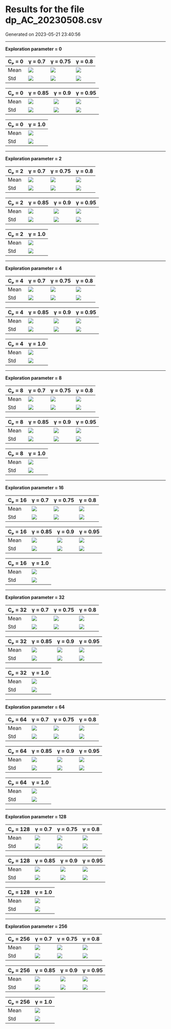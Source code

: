 # Results for the file dp_AC_20230508.csv 

Generated on 2023-05-21 23:40:56

---

**Exploration parameter = 0**

| Cₚ = 0 | γ = 0.7 | γ = 0.75 | γ = 0.8 | 
| --- | --- | --- | --- | 
| Mean | ![](fig/dp_AC/mean_g_0.7_cp_0.png) | ![](fig/dp_AC/mean_g_0.75_cp_0.png) | ![](fig/dp_AC/mean_g_0.8_cp_0.png) | 
| Std | ![](fig/dp_AC/std_g_0.7_cp_0.png) | ![](fig/dp_AC/std_g_0.75_cp_0.png) | ![](fig/dp_AC/std_g_0.8_cp_0.png) | 

| Cₚ = 0 | γ = 0.85 | γ = 0.9 | γ = 0.95 | 
| --- | --- | --- | --- | 
| Mean | ![](fig/dp_AC/mean_g_0.85_cp_0.png) | ![](fig/dp_AC/mean_g_0.9_cp_0.png) | ![](fig/dp_AC/mean_g_0.95_cp_0.png) | 
| Std | ![](fig/dp_AC/std_g_0.85_cp_0.png) | ![](fig/dp_AC/std_g_0.9_cp_0.png) | ![](fig/dp_AC/std_g_0.95_cp_0.png) | 

| Cₚ = 0 | γ = 1.0 | 
| --- | --- | 
| Mean | ![](fig/dp_AC/mean_g_1.0_cp_0.png) | 
| Std | ![](fig/dp_AC/std_g_1.0_cp_0.png) | 

---

**Exploration parameter = 2**

| Cₚ = 2 | γ = 0.7 | γ = 0.75 | γ = 0.8 | 
| --- | --- | --- | --- | 
| Mean | ![](fig/dp_AC/mean_g_0.7_cp_2.png) | ![](fig/dp_AC/mean_g_0.75_cp_2.png) | ![](fig/dp_AC/mean_g_0.8_cp_2.png) | 
| Std | ![](fig/dp_AC/std_g_0.7_cp_2.png) | ![](fig/dp_AC/std_g_0.75_cp_2.png) | ![](fig/dp_AC/std_g_0.8_cp_2.png) | 

| Cₚ = 2 | γ = 0.85 | γ = 0.9 | γ = 0.95 | 
| --- | --- | --- | --- | 
| Mean | ![](fig/dp_AC/mean_g_0.85_cp_2.png) | ![](fig/dp_AC/mean_g_0.9_cp_2.png) | ![](fig/dp_AC/mean_g_0.95_cp_2.png) | 
| Std | ![](fig/dp_AC/std_g_0.85_cp_2.png) | ![](fig/dp_AC/std_g_0.9_cp_2.png) | ![](fig/dp_AC/std_g_0.95_cp_2.png) | 

| Cₚ = 2 | γ = 1.0 | 
| --- | --- | 
| Mean | ![](fig/dp_AC/mean_g_1.0_cp_2.png) | 
| Std | ![](fig/dp_AC/std_g_1.0_cp_2.png) | 

---

**Exploration parameter = 4**

| Cₚ = 4 | γ = 0.7 | γ = 0.75 | γ = 0.8 | 
| --- | --- | --- | --- | 
| Mean | ![](fig/dp_AC/mean_g_0.7_cp_4.png) | ![](fig/dp_AC/mean_g_0.75_cp_4.png) | ![](fig/dp_AC/mean_g_0.8_cp_4.png) | 
| Std | ![](fig/dp_AC/std_g_0.7_cp_4.png) | ![](fig/dp_AC/std_g_0.75_cp_4.png) | ![](fig/dp_AC/std_g_0.8_cp_4.png) | 

| Cₚ = 4 | γ = 0.85 | γ = 0.9 | γ = 0.95 | 
| --- | --- | --- | --- | 
| Mean | ![](fig/dp_AC/mean_g_0.85_cp_4.png) | ![](fig/dp_AC/mean_g_0.9_cp_4.png) | ![](fig/dp_AC/mean_g_0.95_cp_4.png) | 
| Std | ![](fig/dp_AC/std_g_0.85_cp_4.png) | ![](fig/dp_AC/std_g_0.9_cp_4.png) | ![](fig/dp_AC/std_g_0.95_cp_4.png) | 

| Cₚ = 4 | γ = 1.0 | 
| --- | --- | 
| Mean | ![](fig/dp_AC/mean_g_1.0_cp_4.png) | 
| Std | ![](fig/dp_AC/std_g_1.0_cp_4.png) | 

---

**Exploration parameter = 8**

| Cₚ = 8 | γ = 0.7 | γ = 0.75 | γ = 0.8 | 
| --- | --- | --- | --- | 
| Mean | ![](fig/dp_AC/mean_g_0.7_cp_8.png) | ![](fig/dp_AC/mean_g_0.75_cp_8.png) | ![](fig/dp_AC/mean_g_0.8_cp_8.png) | 
| Std | ![](fig/dp_AC/std_g_0.7_cp_8.png) | ![](fig/dp_AC/std_g_0.75_cp_8.png) | ![](fig/dp_AC/std_g_0.8_cp_8.png) | 

| Cₚ = 8 | γ = 0.85 | γ = 0.9 | γ = 0.95 | 
| --- | --- | --- | --- | 
| Mean | ![](fig/dp_AC/mean_g_0.85_cp_8.png) | ![](fig/dp_AC/mean_g_0.9_cp_8.png) | ![](fig/dp_AC/mean_g_0.95_cp_8.png) | 
| Std | ![](fig/dp_AC/std_g_0.85_cp_8.png) | ![](fig/dp_AC/std_g_0.9_cp_8.png) | ![](fig/dp_AC/std_g_0.95_cp_8.png) | 

| Cₚ = 8 | γ = 1.0 | 
| --- | --- | 
| Mean | ![](fig/dp_AC/mean_g_1.0_cp_8.png) | 
| Std | ![](fig/dp_AC/std_g_1.0_cp_8.png) | 

---

**Exploration parameter = 16**

| Cₚ = 16 | γ = 0.7 | γ = 0.75 | γ = 0.8 | 
| --- | --- | --- | --- | 
| Mean | ![](fig/dp_AC/mean_g_0.7_cp_16.png) | ![](fig/dp_AC/mean_g_0.75_cp_16.png) | ![](fig/dp_AC/mean_g_0.8_cp_16.png) | 
| Std | ![](fig/dp_AC/std_g_0.7_cp_16.png) | ![](fig/dp_AC/std_g_0.75_cp_16.png) | ![](fig/dp_AC/std_g_0.8_cp_16.png) | 

| Cₚ = 16 | γ = 0.85 | γ = 0.9 | γ = 0.95 | 
| --- | --- | --- | --- | 
| Mean | ![](fig/dp_AC/mean_g_0.85_cp_16.png) | ![](fig/dp_AC/mean_g_0.9_cp_16.png) | ![](fig/dp_AC/mean_g_0.95_cp_16.png) | 
| Std | ![](fig/dp_AC/std_g_0.85_cp_16.png) | ![](fig/dp_AC/std_g_0.9_cp_16.png) | ![](fig/dp_AC/std_g_0.95_cp_16.png) | 

| Cₚ = 16 | γ = 1.0 | 
| --- | --- | 
| Mean | ![](fig/dp_AC/mean_g_1.0_cp_16.png) | 
| Std | ![](fig/dp_AC/std_g_1.0_cp_16.png) | 

---

**Exploration parameter = 32**

| Cₚ = 32 | γ = 0.7 | γ = 0.75 | γ = 0.8 | 
| --- | --- | --- | --- | 
| Mean | ![](fig/dp_AC/mean_g_0.7_cp_32.png) | ![](fig/dp_AC/mean_g_0.75_cp_32.png) | ![](fig/dp_AC/mean_g_0.8_cp_32.png) | 
| Std | ![](fig/dp_AC/std_g_0.7_cp_32.png) | ![](fig/dp_AC/std_g_0.75_cp_32.png) | ![](fig/dp_AC/std_g_0.8_cp_32.png) | 

| Cₚ = 32 | γ = 0.85 | γ = 0.9 | γ = 0.95 | 
| --- | --- | --- | --- | 
| Mean | ![](fig/dp_AC/mean_g_0.85_cp_32.png) | ![](fig/dp_AC/mean_g_0.9_cp_32.png) | ![](fig/dp_AC/mean_g_0.95_cp_32.png) | 
| Std | ![](fig/dp_AC/std_g_0.85_cp_32.png) | ![](fig/dp_AC/std_g_0.9_cp_32.png) | ![](fig/dp_AC/std_g_0.95_cp_32.png) | 

| Cₚ = 32 | γ = 1.0 | 
| --- | --- | 
| Mean | ![](fig/dp_AC/mean_g_1.0_cp_32.png) | 
| Std | ![](fig/dp_AC/std_g_1.0_cp_32.png) | 

---

**Exploration parameter = 64**

| Cₚ = 64 | γ = 0.7 | γ = 0.75 | γ = 0.8 | 
| --- | --- | --- | --- | 
| Mean | ![](fig/dp_AC/mean_g_0.7_cp_64.png) | ![](fig/dp_AC/mean_g_0.75_cp_64.png) | ![](fig/dp_AC/mean_g_0.8_cp_64.png) | 
| Std | ![](fig/dp_AC/std_g_0.7_cp_64.png) | ![](fig/dp_AC/std_g_0.75_cp_64.png) | ![](fig/dp_AC/std_g_0.8_cp_64.png) | 

| Cₚ = 64 | γ = 0.85 | γ = 0.9 | γ = 0.95 | 
| --- | --- | --- | --- | 
| Mean | ![](fig/dp_AC/mean_g_0.85_cp_64.png) | ![](fig/dp_AC/mean_g_0.9_cp_64.png) | ![](fig/dp_AC/mean_g_0.95_cp_64.png) | 
| Std | ![](fig/dp_AC/std_g_0.85_cp_64.png) | ![](fig/dp_AC/std_g_0.9_cp_64.png) | ![](fig/dp_AC/std_g_0.95_cp_64.png) | 

| Cₚ = 64 | γ = 1.0 | 
| --- | --- | 
| Mean | ![](fig/dp_AC/mean_g_1.0_cp_64.png) | 
| Std | ![](fig/dp_AC/std_g_1.0_cp_64.png) | 

---

**Exploration parameter = 128**

| Cₚ = 128 | γ = 0.7 | γ = 0.75 | γ = 0.8 | 
| --- | --- | --- | --- | 
| Mean | ![](fig/dp_AC/mean_g_0.7_cp_128.png) | ![](fig/dp_AC/mean_g_0.75_cp_128.png) | ![](fig/dp_AC/mean_g_0.8_cp_128.png) | 
| Std | ![](fig/dp_AC/std_g_0.7_cp_128.png) | ![](fig/dp_AC/std_g_0.75_cp_128.png) | ![](fig/dp_AC/std_g_0.8_cp_128.png) | 

| Cₚ = 128 | γ = 0.85 | γ = 0.9 | γ = 0.95 | 
| --- | --- | --- | --- | 
| Mean | ![](fig/dp_AC/mean_g_0.85_cp_128.png) | ![](fig/dp_AC/mean_g_0.9_cp_128.png) | ![](fig/dp_AC/mean_g_0.95_cp_128.png) | 
| Std | ![](fig/dp_AC/std_g_0.85_cp_128.png) | ![](fig/dp_AC/std_g_0.9_cp_128.png) | ![](fig/dp_AC/std_g_0.95_cp_128.png) | 

| Cₚ = 128 | γ = 1.0 | 
| --- | --- | 
| Mean | ![](fig/dp_AC/mean_g_1.0_cp_128.png) | 
| Std | ![](fig/dp_AC/std_g_1.0_cp_128.png) | 

---

**Exploration parameter = 256**

| Cₚ = 256 | γ = 0.7 | γ = 0.75 | γ = 0.8 | 
| --- | --- | --- | --- | 
| Mean | ![](fig/dp_AC/mean_g_0.7_cp_256.png) | ![](fig/dp_AC/mean_g_0.75_cp_256.png) | ![](fig/dp_AC/mean_g_0.8_cp_256.png) | 
| Std | ![](fig/dp_AC/std_g_0.7_cp_256.png) | ![](fig/dp_AC/std_g_0.75_cp_256.png) | ![](fig/dp_AC/std_g_0.8_cp_256.png) | 

| Cₚ = 256 | γ = 0.85 | γ = 0.9 | γ = 0.95 | 
| --- | --- | --- | --- | 
| Mean | ![](fig/dp_AC/mean_g_0.85_cp_256.png) | ![](fig/dp_AC/mean_g_0.9_cp_256.png) | ![](fig/dp_AC/mean_g_0.95_cp_256.png) | 
| Std | ![](fig/dp_AC/std_g_0.85_cp_256.png) | ![](fig/dp_AC/std_g_0.9_cp_256.png) | ![](fig/dp_AC/std_g_0.95_cp_256.png) | 

| Cₚ = 256 | γ = 1.0 | 
| --- | --- | 
| Mean | ![](fig/dp_AC/mean_g_1.0_cp_256.png) | 
| Std | ![](fig/dp_AC/std_g_1.0_cp_256.png) | 

